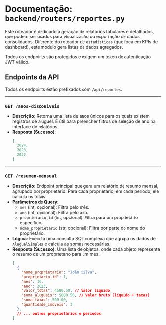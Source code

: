# Documentação: `backend/routers/reportes.py`

Este roteador é dedicado à geração de relatórios tabulares e detalhados, que podem ser usados para visualização ou exportação de dados consolidados. Diferente do roteador de `estadisticas` (que foca em KPIs de dashboard), este módulo gera listas de dados agregados.

Todos os endpoints são protegidos e exigem um token de autenticação JWT válido.

## Endpoints da API

Todos os endpoints estão prefixados com `/api/reportes`.

---

### `GET /anos-disponiveis`

-   **Descrição**: Retorna uma lista de anos únicos para os quais existem registros de aluguel. É útil para preencher filtros de seleção de ano na interface de relatórios.
-   **Resposta (Sucesso)**:
    ```json
    [
      2024,
      2023,
      2022
    ]
    ```

---

### `GET /resumen-mensual`

-   **Descrição**: Endpoint principal que gera um relatório de resumo mensal, agrupado por proprietário. Para cada proprietário, em cada período, ele calcula os totais.
-   **Parâmetros de Query**:
    -   `mes` (int, opcional): Filtra pelo mês.
    -   `ano` (int, opcional): Filtra pelo ano.
    -   `proprietario_id` (int, opcional): Filtra para um proprietário específico.
    -   `nome_proprietario` (str, opcional): Filtra por parte do nome do proprietário.
-   **Lógica**: Executa uma consulta SQL complexa que agrupa os dados de `AluguelSimples` e calcula as somas necessárias.
-   **Resposta (Sucesso)**: Uma lista de objetos, onde cada objeto representa o resumo de um proprietário para um mês.
    ```json
    [
      {
        "nome_proprietario": "João Silva",
        "proprietario_id": 1,
        "mes": 10,
        "ano": 2023,
        "valor_total": 4500.50, // Valor líquido
        "soma_alugueis": 5000.50, // Valor bruto (líquido + taxas)
        "soma_taxas": 500.00,
        "quantidade_imoveis": 3
      },
      // ... outros proprietários e períodos
    ]
    ```
